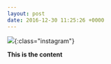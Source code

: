 ```yaml
---
layout: post
date: 2016-12-30 11:25:26 +0000
---
```


![](/media/IG2016-12-30-41126.jpg){:class="instagram"}

<b>This is the content</b>
